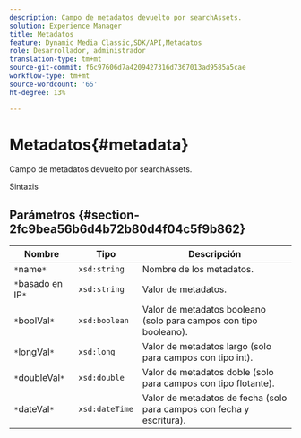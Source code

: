 ```yaml
---
description: Campo de metadatos devuelto por searchAssets.
solution: Experience Manager
title: Metadatos
feature: Dynamic Media Classic,SDK/API,Metadatos
role: Desarrollador, administrador
translation-type: tm+mt
source-git-commit: f6c97606d7a4209427316d7367013ad9585a5cae
workflow-type: tm+mt
source-wordcount: '65'
ht-degree: 13%

---
```



# Metadatos{#metadata}

Campo de metadatos devuelto por searchAssets.

Sintaxis

## Parámetros {#section-2fc9bea56b6d4b72b80d4f04c5f9b862}

| Nombre | Tipo | Descripción |
|---|---|---|
| `*`name`*` | `xsd:string` | Nombre de los metadatos. |
| `*`basado en IP`*` | `xsd:string` | Valor de metadatos. |
| `*`boolVal`*` | `xsd:boolean` | Valor de metadatos booleano (solo para campos con tipo booleano). |
| `*`longVal`*` | `xsd:long` | Valor de metadatos largo (solo para campos con tipo int). |
| `*`doubleVal`*` | `xsd:double` | Valor de metadatos doble (solo para campos con tipo flotante). |
| `*`dateVal`*` | `xsd:dateTime` | Valor de metadatos de fecha (solo para campos con fecha y escritura). |

